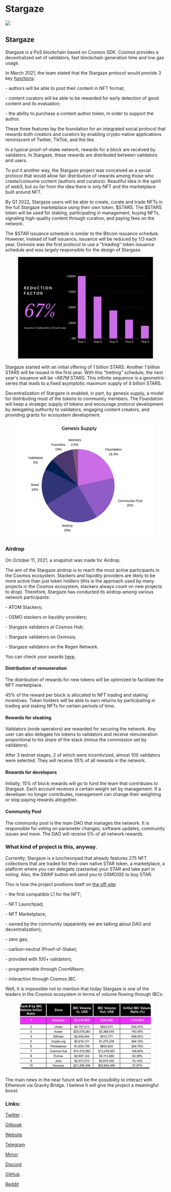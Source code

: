 # Stargaze

![](https://img3.teletype.in/files/e4/5e/e45e8caa-1f56-4c87-a9a5-406dff551d4b.png)

## Stargaze

Stargaze is a PoS blockchain based on Cosmos SDK. Cosmos provides a decentralized set of validators, fast blockchain generation time and low gas usage.

In March 2021, the team stated that the Stargaze protocol would provide 3 key [functions](https://medium.com/stargaze-protocol/stargaze-a-decentralized-and-incentivized-social-protocol-efd095b9479c):

\- authors will be able to post their content in NFT format;

\- content curators will be able to be rewarded for early detection of good content and its evaluation;

\- the ability to purchase a content author token, in order to support the author.

These three features lay the foundation for an integrated social protocol that rewards both creators and curators by enabling crypto-native applications reminiscent of Twitter, TikTok, and the like.

In a typical proof-of-stake network, rewards for a block are received by validators. In Stargaze, these rewards are distributed between validators and users.

To put it another way, the Stargaze project was conceived as a social protocol that would allow fair distribution of rewards among those who create/consume content (authors and curators). Beautiful idea in the spirit of web3, but so far from the idea there is only NFT and the marketplace built around NFT.

By Q1 2022, Stargaze users will be able to create, curate and trade NFTs in the full Stargaze marketplace using their own token, $STARS. The $STARS token will be used for staking, participating in management, buying NFTs, signaling high-quality content through curation, and paying fees on the network.

The $STAR issuance schedule is similar to the Bitcoin issuance schedule. However, instead of half issuance, issuance will be reduced by 1/3 each year. Osmosis was the first protocol to use a "treading" token issuance schedule and was largely responsible for the design of Stargaze.

<figure><img src="../.gitbook/assets/image (18) (1).png" alt=""><figcaption></figcaption></figure>

Stargaze started with an initial offering of 1 billion STARS. Another 1 billion STARS will be issued in the first year. With this "tretting" schedule, the next year's issuance will be \~667M STARS. This infinite sequence is a geometric series that leads to a fixed asymptotic maximum supply of 4 billion STARS.

Decentralization of Stargaze is enabled, in part, by genesis supply, a model for distributing most of the tokens to community members. The Foundation will keep a strategic supply of tokens and encourage protocol development by delegating authority to validators, engaging content creators, and providing grants for ecosystem development.

<figure><img src="../.gitbook/assets/image (46).png" alt=""><figcaption></figcaption></figure>

### **Airdrop**

On October 11, 2021, a snapshot was made for Airdrop.

The aim of the Stargaze airdrop is to reach the most active participants in the Cosmos ecosystem. Stackers and liquidity providers are likely to be more active than just token holders (this is the approach used by many projects in the Cosmos ecosystem, stackers always count on new projects to drop). Therefore, Stargaze has conducted its airdrop among various network participants:

\- ATOM Stackers;

\- OSMO stackers or liquidity providers;

\- Stargaze validators at Cosmos Hub;

\- Stargaze validators on Osmosis;

\- Stargaze validators on the Regen Network.

You can check your awards [here](https://stargaze.zone/airdrop)**.**

#### **Distribution of remuneration**

The distribution of rewards for new tokens will be optimized to facilitate the NFT marketplace.

45% of the reward per block is allocated to NFT trading and staking incentives. Token holders will be able to earn returns by participating in trading and staking NFTs for certain periods of time.

#### **Rewards for steaking**

Validators (node operators) are rewarded for securing the network. Any user can also delegate his tokens to validators and receive remuneration proportional to his share of the stack (minus the commission set by validators).

After 3 testnet stages, 2 of which were incentivized, almost 100 validators were selected. They will receive 35% of all rewards in the network.

#### **Rewards for developers**

Initially, 15% of block rewards will go to fund the team that contributes to Stargaze. Each account receives a certain weight set by management. If a developer no longer contributes, management can change their weighting or stop paying rewards altogether.

#### **Community Pool**

The community pool is the main DAO that manages the network. It is responsible for voting on parameter changes, software updates, community issues and more. The DAO will receive 5% of all network rewards.

### **What kind of project is this, anyway.**

Currently, Stargaze is a luncheonpad that already features 275 NFT collections that are traded for their own native STAR token, a marketplace, a platform where you can delegate (zastavka) your STAR and take part in voting. Also, the SWAP button will send you to OSMOSIS to buy STAR.

This is how the project positions itself on [the off-site](https://www.stargaze.zone/):

\- the first compatible L1 for the NFT;

\- NFT Launchpad;

\- NFT Marketplace;

\- owned by the community (apparently we are talking about DAO and decentralization);

\- zero gas;

\- carbon-neutral (Proof-of-Stake);

\- provided with 100+ validators;

\- programmable through CosmWasm;

\- interaction through Cosmos IBC.

Well, it is impossible not to mention that today Stargaze is one of the leaders in the Cosmos ecosystem in terms of volume flowing through IBCs:

<figure><img src="../.gitbook/assets/image (14).png" alt=""><figcaption></figcaption></figure>

The main news in the near future will be the possibility to interact with Ethereum via Gravity Bridge. I believe it will give the project a meaningful boost.

### **Links:**

[Twitter](https://twitter.com/StargazeZone) .

[Gitbook](https://docs.stargaze.zone/guides/readme)

[Website](https://www.stargaze.zone/)

[Telegram](https://t.me/joinchat/ZQ95YmIn3AI0ODFh)

[Mirror](https://mirror.xyz/stargazezone.eth)

[Discord](https://discord.com/invite/stargaze)

[GitHub](https://github.com/public-awesome)

[Reddit](https://www.reddit.com/r/stargaze/)

